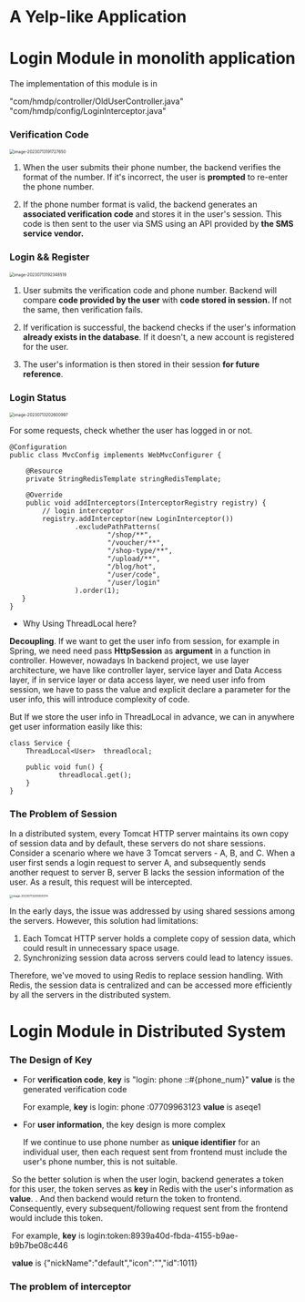 # A Yelp-like Application





# Login Module in monolith application 



The implementation of this module is in  

"com/hmdp/controller/OldUserController.java"       "com/hmdp/config/LoginInterceptor.java"

### Verification Code

<img src="images/image-20230713191727650.png" alt="image-20230713191727650" style="zoom:50%;" />

1. When the user submits their phone number, the backend verifies the format of the number. If it's incorrect, the user is **prompted** to re-enter the phone number.

2. If the phone number format is valid, the backend generates an **associated verification code** and stores it in the user's session. This code is then sent to the user via SMS using an API provided by **the SMS service vendor.**



### Login && Register 



<img src="images/image-20230713192348519.png" alt="image-20230713192348519" style="zoom:50%;" />

1. User submits the verification code and phone number.  Backend will compare  **code provided by the user**  with **code stored in session.** If not the same, then verification fails. 

2. If verification is successful, the backend checks if the user's information **already exists in the database**. If it doesn't, a new account is registered for the user.
3. The user's information is then stored in their session **for future reference**.





### Login Status 

<img src="images/image-20230713202600997.png" alt="image-20230713202600997" style="zoom:50%;" />

For some requests, check whether the user has logged in or not. 

```
@Configuration
public class MvcConfig implements WebMvcConfigurer {

    @Resource
    private StringRedisTemplate stringRedisTemplate;

    @Override
    public void addInterceptors(InterceptorRegistry registry) {
        // login interceptor
        registry.addInterceptor(new LoginInterceptor())
                .excludePathPatterns(
                        "/shop/**",
                        "/voucher/**",
                        "/shop-type/**",
                        "/upload/**",
                        "/blog/hot",
                        "/user/code",
                        "/user/login"
                ).order(1);
   }             
}

```





* Why Using ThreadLocal here? 

**Decoupling**.  If we want to get the user info from session, for example in Spring, we need need pass **HttpSession** as **argument** in a function in controller.  However, nowadays In backend project, we use layer architecture,  we have like controller layer, service layer and Data Access layer,  if in service layer or data access layer, we need user info from session, we have to pass the value and explicit declare a parameter for the user info,  this will introduce complexity of code.   

But If we store the user info in  ThreadLocal in advance, we can in anywhere get user information easily like this:

```
class Service {
	ThreadLocal<User>  threadlocal;
	
	public void fun() {
			threadlocal.get();
	}
}
```







### The Problem of Session 

In a distributed system, every Tomcat HTTP server maintains its own copy of session data and by default, these servers do not share sessions. Consider a scenario where we have 3 Tomcat servers - A, B, and C. When a user first sends a login request to server A, and subsequently sends another request to server B, server B lacks the session information of the user. As a result, this request will be intercepted.

<img src="images/image-20230713205059374.png" alt="image-20230713205059374" style="zoom:33%;" />

In the early days, the issue was addressed by using shared sessions among the servers. However, this solution had limitations:

1. Each Tomcat HTTP server holds a complete copy of session data, which could result in unnecessary space usage.
2. Synchronizing session data across servers could lead to latency issues.



Therefore, we've moved to using Redis to replace session handling. With Redis, the session data is centralized and can be accessed more efficiently by all the servers in the distributed system.



# Login Module in Distributed System 

### The Design of Key

* For **verification code**,   **key** is "login: phone ::#{phone_num}"    **value** is the generated verification code

  For example,      **key** is   login: phone :07709963123       **value** is  aseqe1

  

* For **user information**,   the key design is more complex 

  If we continue to use phone number as **unique identifier** for an individual user, then each request sent from frontend must include the user's phone number, this is not suitable. 

​       So the better solution is when the user login, backend generates a token for this user,  the token serves as **key** in Redis with the user's information as **value**. .  And then backend would return the token to frontend.  Consequently,  every subsequent/following request sent from the frontend would include this token.  

​       For example,      **key** is    login:token:8939a40d-fbda-4155-b9ae-b9b7be08c446     

​                                 **value** is    {"nickName":"default","icon":"","id":1011}





### The problem of interceptor



